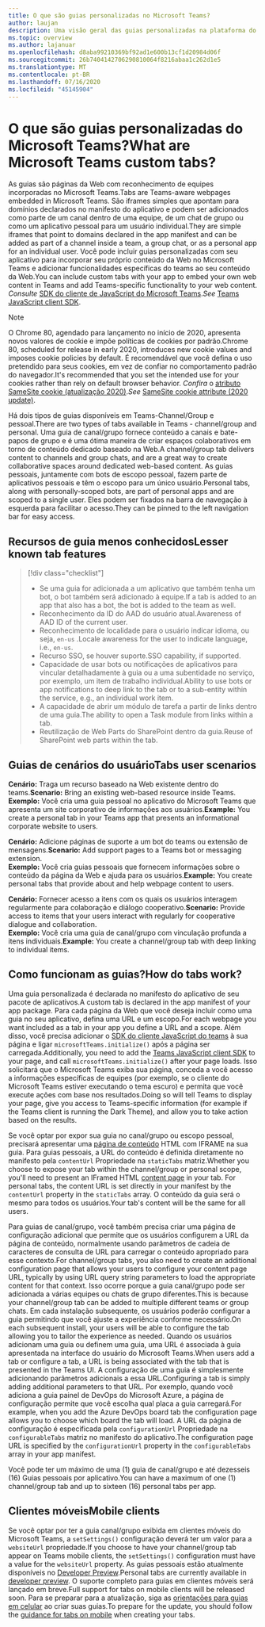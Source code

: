 ```yaml
---
title: O que são guias personalizadas no Microsoft Teams?
author: laujan
description: Uma visão geral das guias personalizadas na plataforma do Microsoft Teams
ms.topic: overview
ms.author: lajanuar
ms.openlocfilehash: d8aba99210369bf92ad1e600b13cf1d20984d06f
ms.sourcegitcommit: 26b7404142706290810064f8216abaa1c262d1e5
ms.translationtype: MT
ms.contentlocale: pt-BR
ms.lasthandoff: 07/16/2020
ms.locfileid: "45145904"
---
```

# <a name="what-are-microsoft-teams-custom-tabs"></a><span data-ttu-id="27ef2-103">O que são guias personalizadas do Microsoft Teams?</span><span class="sxs-lookup"><span data-stu-id="27ef2-103">What are Microsoft Teams custom tabs?</span></span>

<span data-ttu-id="27ef2-104">As guias são páginas da Web com reconhecimento de equipes incorporadas no Microsoft Teams.</span><span class="sxs-lookup"><span data-stu-id="27ef2-104">Tabs are Teams-aware webpages embedded in Microsoft Teams.</span></span> <span data-ttu-id="27ef2-105">São iframes simples que apontam para domínios declarados no manifesto do aplicativo e podem ser adicionados como parte de um canal dentro de uma equipe, de um chat de grupo ou como um aplicativo pessoal para um usuário individual.</span><span class="sxs-lookup"><span data-stu-id="27ef2-105">They are simple iframes that point to domains declared in the app manifest and can be added as part of a channel inside a team, a group chat, or as a personal app for an individual user.</span></span> <span data-ttu-id="27ef2-106">Você pode incluir guias personalizadas com seu aplicativo para incorporar seu próprio conteúdo da Web no Microsoft Teams e adicionar funcionalidades específicas do teams ao seu conteúdo da Web.</span><span class="sxs-lookup"><span data-stu-id="27ef2-106">You can include custom tabs with your app to embed your own web content in Teams and add Teams-specific functionality to your web content.</span></span> <span data-ttu-id="27ef2-107">*Consulte* [SDK do cliente de JavaScript do Microsoft Teams](/javascript/api/overview/msteams-client).</span><span class="sxs-lookup"><span data-stu-id="27ef2-107">*See* [Teams JavaScript client SDK](/javascript/api/overview/msteams-client).</span></span>

> [!NOTE]
> <span data-ttu-id="27ef2-108">O Chrome 80, agendado para lançamento no início de 2020, apresenta novos valores de cookie e impõe políticas de cookies por padrão.</span><span class="sxs-lookup"><span data-stu-id="27ef2-108">Chrome 80, scheduled for release in early 2020, introduces new cookie values and imposes cookie policies by default.</span></span> <span data-ttu-id="27ef2-109">É recomendável que você defina o uso pretendido para seus cookies, em vez de confiar no comportamento padrão do navegador.</span><span class="sxs-lookup"><span data-stu-id="27ef2-109">It's recommended that you set the intended use for your cookies rather than rely on default browser behavior.</span></span> <span data-ttu-id="27ef2-110">*Confira* o [atributo SameSite cookie (atualização 2020)](../resources/samesite-cookie-update.md).</span><span class="sxs-lookup"><span data-stu-id="27ef2-110">*See* [SameSite cookie attribute (2020 update)](../resources/samesite-cookie-update.md).</span></span>

<span data-ttu-id="27ef2-111">Há dois tipos de guias disponíveis em Teams-Channel/Group e pessoal.</span><span class="sxs-lookup"><span data-stu-id="27ef2-111">There are two types of tabs available in Teams - channel/group and personal.</span></span> <span data-ttu-id="27ef2-112">Uma guia de canal/grupo fornece conteúdo a canais e bate-papos de grupo e é uma ótima maneira de criar espaços colaborativos em torno de conteúdo dedicado baseado na Web.</span><span class="sxs-lookup"><span data-stu-id="27ef2-112">A channel/group tab delivers content to channels and group chats, and are a great way to create collaborative spaces around dedicated web-based content.</span></span> <span data-ttu-id="27ef2-113">As guias pessoais, juntamente com bots de escopo pessoal, fazem parte de aplicativos pessoais e têm o escopo para um único usuário.</span><span class="sxs-lookup"><span data-stu-id="27ef2-113">Personal tabs, along with personally-scoped bots, are part of personal apps and are scoped to a single user.</span></span> <span data-ttu-id="27ef2-114">Eles podem ser fixados na barra de navegação à esquerda para facilitar o acesso.</span><span class="sxs-lookup"><span data-stu-id="27ef2-114">They can be pinned to the left navigation bar for easy access.</span></span>

## <a name="lesser-known-tab-features"></a><span data-ttu-id="27ef2-115">Recursos de guia menos conhecidos</span><span class="sxs-lookup"><span data-stu-id="27ef2-115">Lesser known tab features</span></span>

> [!div class="checklist"]
>
> * <span data-ttu-id="27ef2-116">Se uma guia for adicionada a um aplicativo que também tenha um bot, o bot também será adicionado à equipe.</span><span class="sxs-lookup"><span data-stu-id="27ef2-116">If a tab is added to an app that also has a bot, the bot is added to the team as well.</span></span>
> * <span data-ttu-id="27ef2-117">Reconhecimento da ID do AAD do usuário atual.</span><span class="sxs-lookup"><span data-stu-id="27ef2-117">Awareness of AAD ID of the current user.</span></span>
> * <span data-ttu-id="27ef2-118">Reconhecimento de localidade para o usuário indicar idioma, ou seja, `en-us` .</span><span class="sxs-lookup"><span data-stu-id="27ef2-118">Locale awareness for the user to indicate language, i.e., `en-us`.</span></span> 
> * <span data-ttu-id="27ef2-119">Recurso SSO, se houver suporte.</span><span class="sxs-lookup"><span data-stu-id="27ef2-119">SSO capability, if supported.</span></span>
> * <span data-ttu-id="27ef2-120">Capacidade de usar bots ou notificações de aplicativos para vincular detalhadamente à guia ou a uma subentidade no serviço, por exemplo, um item de trabalho individual.</span><span class="sxs-lookup"><span data-stu-id="27ef2-120">Ability to use bots or app notifications to deep link to the tab or to a sub-entity within the service, e.g., an individual work item.</span></span>
> * <span data-ttu-id="27ef2-121">A capacidade de abrir um módulo de tarefa a partir de links dentro de uma guia.</span><span class="sxs-lookup"><span data-stu-id="27ef2-121">The ability to open a Task module from links within a tab.</span></span>
> * <span data-ttu-id="27ef2-122">Reutilização de Web Parts do SharePoint dentro da guia.</span><span class="sxs-lookup"><span data-stu-id="27ef2-122">Reuse of SharePoint web parts within the tab.</span></span>

## <a name="tabs-user-scenarios"></a><span data-ttu-id="27ef2-123">Guias de cenários do usuário</span><span class="sxs-lookup"><span data-stu-id="27ef2-123">Tabs user scenarios</span></span>

<span data-ttu-id="27ef2-124">**Cenário:** Traga um recurso baseado na Web existente dentro do teams.</span><span class="sxs-lookup"><span data-stu-id="27ef2-124">**Scenario:** Bring an existing web-based resource inside Teams.</span></span> \
<span data-ttu-id="27ef2-125">**Exemplo:** Você cria uma guia pessoal no aplicativo do Microsoft Teams que apresenta um site corporativo de informações aos usuários.</span><span class="sxs-lookup"><span data-stu-id="27ef2-125">**Example:** You create a personal tab in your Teams app that presents an informational corporate website to users.</span></span>

<span data-ttu-id="27ef2-126">**Cenário:** Adicione páginas de suporte a um bot do teams ou extensão de mensagens.</span><span class="sxs-lookup"><span data-stu-id="27ef2-126">**Scenario:** Add support pages to a Teams bot or messaging extension.</span></span> \
<span data-ttu-id="27ef2-127">**Exemplo:** Você cria guias pessoais que fornecem informações sobre o conteúdo da página da Web e ajuda para os usuários.</span><span class="sxs-lookup"><span data-stu-id="27ef2-127">**Example:** You create personal tabs that provide about and help webpage content to users.</span></span>

<span data-ttu-id="27ef2-128">**Cenário:** Fornecer acesso a itens com os quais os usuários interagem regularmente para colaboração e diálogo cooperativo.</span><span class="sxs-lookup"><span data-stu-id="27ef2-128">**Scenario:** Provide access to items that your users interact with regularly for cooperative dialogue and collaboration.</span></span> \
<span data-ttu-id="27ef2-129">**Exemplo:** Você cria uma guia de canal/grupo com vinculação profunda a itens individuais.</span><span class="sxs-lookup"><span data-stu-id="27ef2-129">**Example:** You create a channel/group tab with deep linking to individual items.</span></span>

## <a name="how-do-tabs-work"></a><span data-ttu-id="27ef2-130">Como funcionam as guias?</span><span class="sxs-lookup"><span data-stu-id="27ef2-130">How do tabs work?</span></span>

<span data-ttu-id="27ef2-131">Uma guia personalizada é declarada no manifesto do aplicativo de seu pacote de aplicativos.</span><span class="sxs-lookup"><span data-stu-id="27ef2-131">A custom tab is declared in the app manifest of your app package.</span></span> <span data-ttu-id="27ef2-132">Para cada página da Web que você deseja incluir como uma guia no seu aplicativo, defina uma URL e um escopo.</span><span class="sxs-lookup"><span data-stu-id="27ef2-132">For each webpage you want included as a tab in your app you define a URL and a scope.</span></span> <span data-ttu-id="27ef2-133">Além disso, você precisa adicionar o [SDK do cliente JavaScript do teams](/javascript/api/overview/msteams-client) à sua página e ligar `microsoftTeams.initialize()` após a página ser carregada.</span><span class="sxs-lookup"><span data-stu-id="27ef2-133">Additionally, you need to add the [Teams JavaScript client SDK](/javascript/api/overview/msteams-client) to your page, and call `microsoftTeams.initialize()` after your page loads.</span></span> <span data-ttu-id="27ef2-134">Isso solicitará que o Microsoft Teams exiba sua página, conceda a você acesso a informações específicas de equipes (por exemplo, se o cliente do Microsoft Teams estiver executando o tema escuro) e permita que você execute ações com base nos resultados.</span><span class="sxs-lookup"><span data-stu-id="27ef2-134">Doing so will tell Teams to display your page, give you access to Teams-specific information (for example if the Teams client is running the Dark Theme), and allow you to take action based on the results.</span></span>

<span data-ttu-id="27ef2-135">Se você optar por expor sua guia no canal/grupo ou escopo pessoal, precisará apresentar uma [página de conteúdo](~/tabs/how-to/create-tab-pages/content-page.md) HTML com IFRAME na sua guia. Para guias pessoais, a URL do conteúdo é definida diretamente no manifesto pela `contentUrl` Propriedade na `staticTabs` matriz.</span><span class="sxs-lookup"><span data-stu-id="27ef2-135">Whether you choose to expose your tab within the channel/group or personal scope, you'll need to present an IFramed HTML [content page](~/tabs/how-to/create-tab-pages/content-page.md) in your tab. For personal tabs, the content URL is set directly in your manifest by the `contentUrl` property in the `staticTabs` array.</span></span> <span data-ttu-id="27ef2-136">O conteúdo da guia será o mesmo para todos os usuários.</span><span class="sxs-lookup"><span data-stu-id="27ef2-136">Your tab's content will be the same for all users.</span></span>

<span data-ttu-id="27ef2-137">Para guias de canal/grupo, você também precisa criar uma página de configuração adicional que permite que os usuários configurem a URL da página de conteúdo, normalmente usando parâmetros de cadeia de caracteres de consulta de URL para carregar o conteúdo apropriado para esse contexto.</span><span class="sxs-lookup"><span data-stu-id="27ef2-137">For channel/group tabs, you also need to create an additional configuration page that allows your users to configure your content page URL, typically by using URL query string parameters to load the appropriate content for that context.</span></span> <span data-ttu-id="27ef2-138">Isso ocorre porque a guia canal/grupo pode ser adicionada a várias equipes ou chats de grupo diferentes.</span><span class="sxs-lookup"><span data-stu-id="27ef2-138">This is because your channel/group tab can be added to multiple different teams or group chats.</span></span> <span data-ttu-id="27ef2-139">Em cada instalação subsequente, os usuários poderão configurar a guia permitindo que você ajuste a experiência conforme necessário.</span><span class="sxs-lookup"><span data-stu-id="27ef2-139">On each subsequent install, your users will be able to configure the tab allowing you to tailor the experience as needed.</span></span> <span data-ttu-id="27ef2-140">Quando os usuários adicionam uma guia ou definem uma guia, uma URL é associada à guia apresentada na interface do usuário do Microsoft Teams.</span><span class="sxs-lookup"><span data-stu-id="27ef2-140">When users add a tab or configure a tab, a URL is being associated with the tab that is presented in the Teams UI.</span></span> <span data-ttu-id="27ef2-141">A configuração de uma guia é simplesmente adicionando parâmetros adicionais a essa URL.</span><span class="sxs-lookup"><span data-stu-id="27ef2-141">Configuring a tab is simply adding additional parameters to that URL.</span></span> <span data-ttu-id="27ef2-142">Por exemplo, quando você adiciona a guia painel de DevOps do Microsoft Azure, a página de configuração permite que você escolha qual placa a guia carregará.</span><span class="sxs-lookup"><span data-stu-id="27ef2-142">For example, when you add the Azure DevOps board tab the configuration page allows you to choose which board the tab will load.</span></span> <span data-ttu-id="27ef2-143">A URL da página de configuração é especificada pela `configurationUrl` Propriedade na `configurableTabs` matriz no manifesto do aplicativo.</span><span class="sxs-lookup"><span data-stu-id="27ef2-143">The configuration page URL is specified by the  `configurationUrl` property in the `configurableTabs` array in your app manifest.</span></span>

<span data-ttu-id="27ef2-144">Você pode ter um máximo de uma (1) guia de canal/grupo e até dezesseis (16) Guias pessoais por aplicativo.</span><span class="sxs-lookup"><span data-stu-id="27ef2-144">You can have a maximum of one (1) channel/group tab and up to sixteen (16) personal tabs per app.</span></span>

## <a name="mobile-clients"></a><span data-ttu-id="27ef2-145">Clientes móveis</span><span class="sxs-lookup"><span data-stu-id="27ef2-145">Mobile clients</span></span>

<span data-ttu-id="27ef2-146">Se você optar por ter a guia canal/grupo exibida em clientes móveis do Microsoft Teams, a `setSettings()` configuração deverá ter um valor para a `websiteUrl` propriedade.</span><span class="sxs-lookup"><span data-stu-id="27ef2-146">If you choose to have your channel/group tab appear on Teams mobile clients, the `setSettings()` configuration must have a value for the `websiteUrl` property.</span></span> <span data-ttu-id="27ef2-147">As guias pessoais estão atualmente disponíveis no [Developer Preview](~/resources/dev-preview/developer-preview-intro.md).</span><span class="sxs-lookup"><span data-stu-id="27ef2-147">Personal tabs are currently available in [developer preview](~/resources/dev-preview/developer-preview-intro.md).</span></span> <span data-ttu-id="27ef2-148">O suporte completo para guias em clientes móveis será lançado em breve.</span><span class="sxs-lookup"><span data-stu-id="27ef2-148">Full support for tabs on mobile clients will be released soon.</span></span> <span data-ttu-id="27ef2-149">Para se preparar para a atualização, siga as [orientações para guias em celular](~/tabs/design/tabs-mobile.md) ao criar suas guias.</span><span class="sxs-lookup"><span data-stu-id="27ef2-149">To prepare for the update, you should follow the [guidance for tabs on mobile](~/tabs/design/tabs-mobile.md) when creating your tabs.</span></span>
